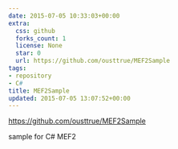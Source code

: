 ```yaml
---
date: 2015-07-05 10:33:03+00:00
extra:
  css: github
  forks_count: 1
  license: None
  star: 0
  url: https://github.com/ousttrue/MEF2Sample
tags:
- repository
- C#
title: MEF2Sample
updated: 2015-07-05 13:07:52+00:00
---
```


<https://github.com/ousttrue/MEF2Sample>

sample for C# MEF2
